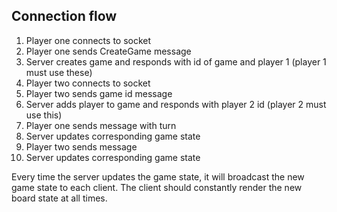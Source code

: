 ## Connection flow

1. Player one connects to socket
2. Player one sends CreateGame message
3. Server creates game and responds with id of game and player 1 (player 1 must use these)
4. Player two connects to socket
5. Player two sends game id message
6. Server adds player to game and responds with player 2 id (player 2 must use this)
7. Player one sends message with turn
8. Server updates corresponding game state
9. Player two sends message
10. Server updates corresponding game state

Every time the server updates the game state, it will broadcast the new game state to each client.
The client should constantly render the new board state at all times.
